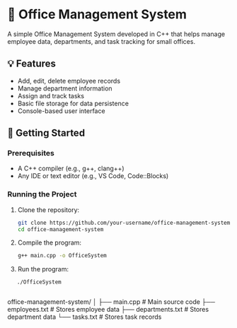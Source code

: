 # 🏢 Office Management System

A simple Office Management System developed in C++ that helps manage employee data, departments, and task tracking for small offices.

## 💡 Features

- Add, edit, delete employee records
- Manage department information
- Assign and track tasks
- Basic file storage for data persistence
- Console-based user interface

## 🚀 Getting Started

### Prerequisites

- A C++ compiler (e.g., g++, clang++)
- Any IDE or text editor (e.g., VS Code, Code::Blocks)

### Running the Project

1. Clone the repository:

   ```bash
   git clone https://github.com/your-username/office-management-system.git
   cd office-management-system
2. Compile the program:

   ```bash
   g++ main.cpp -o OfficeSystem

3. Run the program:

  ```bash
     ./OfficeSystem



```
office-management-system/
│
├── main.cpp           # Main source code
├── employees.txt      # Stores employee data
├── departments.txt    # Stores department data
└── tasks.txt          # Stores task records
```

